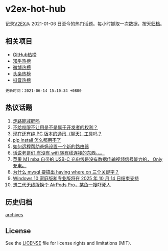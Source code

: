 # v2ex-hot-hub

 记录[V2EX](https://www.v2ex.com/)从 2021-01-06 日至今的热门话题。每小时抓取一次数据，按天[归档](archives)。
 
 ## 相关项目

- [GitHub热榜](https://github.com/snaildev/github-hot-hub)
- [知乎热榜](https://github.com/snaildev/zhihu-hot-hub)
- [微博热榜](https://github.com/snaildev/weibo-hot-hub)
- [头条热榜](https://github.com/snaildev/toutiao-hot-hub)
- [抖音热榜](https://github.com/snaildev/douyin-hot-hub)


 `更新时间：2021-06-14 15:10:34 +0800`

## 热议话题

1. [走路能减肥吗](https://www.v2ex.com/t/783227)
1. [不给权限不让用是不是属于开发者的权利？](https://www.v2ex.com/t/783290)
1. [现在还有纯 PC 版本的通讯（聊天）工具吗？](https://www.v2ex.com/t/783242)
1. [pip install 怎么都用不了](https://www.v2ex.com/t/783219)
1. [如何远程帮助爸妈设置一个新的路由器](https://www.v2ex.com/t/783237)
1. [话说老哥们 有没有 wifi 转有线连接的东西。。。](https://www.v2ex.com/t/783268)
1. [苹果 M1 mba 自带的 USB-C 充电线是没有数据传输视频信号能力的， Only 充电。](https://www.v2ex.com/t/783293)
1. [为什么 mysql 要搞出 having where on 三个关键字？](https://www.v2ex.com/t/783215)
1. [Windows 10 家庭版和专业版将在 2025 年 10 月 14 日结束支持](https://www.v2ex.com/t/783228)
1. [想二代无线版换个 AirPods Pro，某鱼一搜吓死人](https://www.v2ex.com/t/783255)

## 历史归档

[archives](archives)

## License

See the [LICENSE](LICENSE) file for license rights and limitations (MIT).
